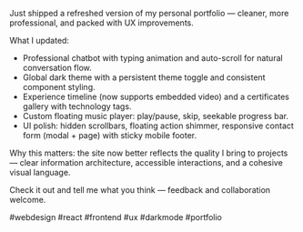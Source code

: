 Just shipped a refreshed version of my personal portfolio — cleaner, more professional, and packed with UX improvements.

What I updated:
- Professional chatbot with typing animation and auto-scroll for natural conversation flow.
- Global dark theme with a persistent theme toggle and consistent component styling.
- Experience timeline (now supports embedded video) and a certificates gallery with technology tags.
- Custom floating music player: play/pause, skip, seekable progress bar.
- UI polish: hidden scrollbars, floating action shimmer, responsive contact form (modal + page) with sticky mobile footer.

Why this matters: the site now better reflects the quality I bring to projects — clear information architecture, accessible interactions, and a cohesive visual language.

Check it out and tell me what you think — feedback and collaboration welcome.

#webdesign #react #frontend #ux #darkmode #portfolio
